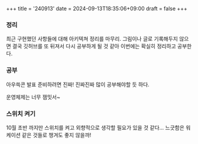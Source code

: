 +++
title = '240913'
date = 2024-09-13T18:35:06+09:00
draft = false 
+++

### 정리

최근 구현했던 사항들에 대해 아키텍쳐 정리를 마무리.
그림이나 글로 기록해두지 않으면 결국 깃허브를 또 뒤져서 다시 공부하게 될 것 같아 이번에는 확실히 정리하고 공부한다.

### 공부

아우쓱콘 발표 준비하려면
진짜! 진짜진짜 많이 공부해야할 듯 하다.

운영체제는 너무 잼밋서~

### 스위치 켜기

10월 초반 까지만 스위치를 켜고 외향적으로 생각할 필요가 있을 것 같다...
느긋함은 워케이션 같은 것들로 챙겨도 좋지 않을까!
